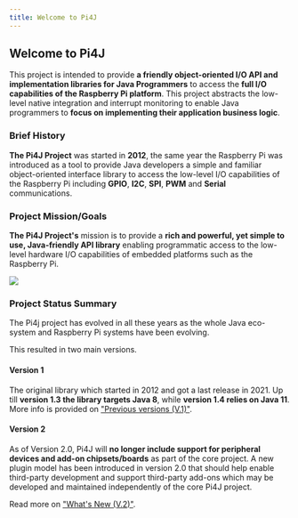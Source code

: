 ```yaml
---
title: Welcome to Pi4J
---
```


## Welcome to Pi4J

This project is intended to provide **a friendly object-oriented I/O API and implementation libraries 
for Java Programmers** to access the **full I/O capabilities of the Raspberry Pi platform**. This project 
abstracts the low-level native integration and interrupt monitoring to enable Java programmers to 
**focus on implementing their application business logic**.

### Brief History

**The Pi4J Project** was started in **2012**, the same year the Raspberry Pi was introduced 
as a tool to provide Java developers a simple and familiar object-oriented interface library 
to access the low-level I/O capabilities of the Raspberry Pi including **GPIO**, **I2C**, 
**SPI**, **PWM** and **Serial** communications.

### Project Mission/Goals

**The Pi4J Project's** mission is to provide a **rich and powerful, yet simple to use, 
Java-friendly API library** enabling programmatic access to the low-level hardware I/O 
capabilities of embedded platforms such as the Raspberry Pi.

![](/assets/about/home/pi4j-overview.jpg)

### Project Status Summary

The Pi4j project has evolved in all these years as the whole Java eco-system and Raspberry Pi systems
have been evolving.

This resulted in two main versions.

#### Version 1

The original library which started in 2012 and got a last release in 2021. Up till **version 1.3 the
library targets Java 8**, while **version 1.4 relies on Java 11**. More info is provided on 
["Previous versions (V.1)"](/about/previous-version-v1/).

#### Version 2

As of Version 2.0, Pi4J will **no longer include support for peripheral devices and
add-on chipsets/boards** as part of the core project. A new plugin model has been introduced
in version 2.0 that should help enable third-party development and support third-party
add-ons which may be developed and maintained independently of the core Pi4J project.

Read more on ["What's New (V.2)"](/about/new-in-v2/).
